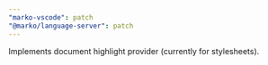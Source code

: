 ```yaml
---
"marko-vscode": patch
"@marko/language-server": patch
---
```


Implements document highlight provider (currently for stylesheets).
